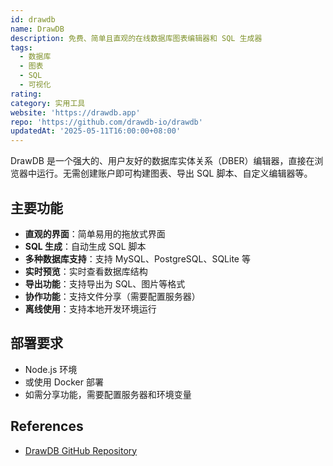 ```yaml
---
id: drawdb
name: DrawDB
description: 免费、简单且直观的在线数据库图表编辑器和 SQL 生成器
tags:
  - 数据库
  - 图表
  - SQL
  - 可视化
rating: 
category: 实用工具
website: 'https://drawdb.app'
repo: 'https://github.com/drawdb-io/drawdb'
updatedAt: '2025-05-11T16:00:00+08:00'
---
```


DrawDB 是一个强大的、用户友好的数据库实体关系（DBER）编辑器，直接在浏览器中运行。无需创建账户即可构建图表、导出 SQL 脚本、自定义编辑器等。

## 主要功能

- **直观的界面**：简单易用的拖放式界面
- **SQL 生成**：自动生成 SQL 脚本
- **多种数据库支持**：支持 MySQL、PostgreSQL、SQLite 等
- **实时预览**：实时查看数据库结构
- **导出功能**：支持导出为 SQL、图片等格式
- **协作功能**：支持文件分享（需要配置服务器）
- **离线使用**：支持本地开发环境运行

## 部署要求

- Node.js 环境
- 或使用 Docker 部署
- 如需分享功能，需要配置服务器和环境变量

## References
- [DrawDB GitHub Repository](https://github.com/drawdb-io/drawdb) 